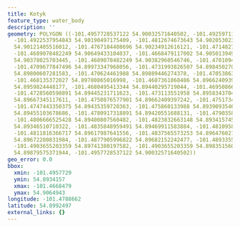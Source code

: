 ```yaml
---
title: Kotyk
feature_type: water_body
description: ''
geometry: POLYGON ((-101.4957728537122 54.90032571640502, -101.4925971182369 54.90007895216153,
  -101.4922537954843 54.90190497175409, -101.4812674673643 54.9020530237675, -101.4808383139191
  54.90121405516012, -101.4767184408696 54.90234912616121, -101.4714827688786 54.90600087664782,
  -101.4689078482249 54.90649433104037, -101.4668479117002 54.90501394971825, -101.4677062185817
  54.90378025703445, -101.4689078482249 54.90382960546746, -101.4701094778591 54.90170756822239,
  -101.4709677847496 54.89973347968056, -101.4731993826507 54.8984502702296, -101.4727702292054
  54.89800607281583, -101.470624461988 54.89889446274378, -101.4705386313044 54.89795671724485,
  -101.468135372027 54.89780865016998, -101.4687361868486 54.89662409397242, -101.4671054037691
  54.8959824448177, -101.4680495413344 54.89440295719044, -101.4695086630465 54.89440295719044,
  -101.4728560598891 54.89445231711623, -101.473113551958 54.89583437048403, -101.4738001974633
  54.89667345117611, -101.4750876577901 54.89662409397242, -101.4751734884828 54.89553822018343,
  -101.4747443350375 54.89435359720363, -101.475860133988 54.89390935460336, -101.4767184408696
  54.89455103678686, -101.4780917318891 54.89420551688131, -101.4790358694633 54.89351446817837,
  -101.4806666525428 54.89400807560482, -101.4823832663148 54.89341574596759, -101.4829840811275
  54.89346510710322, -101.4835848959491 54.89469911583884, -101.481095805988 54.89514334972829,
  -101.4811816366717 54.89617987641556, -101.4837565573253 54.89647602199788, -101.4862456472954
  54.89672280831984, -101.4877905996822 54.89682152242477, -101.489335552078 54.8959824448177,
  -101.4903655203359 54.89741380197582, -101.4903655203359 54.89835156011647, -101.4933695944348
  54.89879575371944, -101.4957728537122 54.90032571640502))
geo_error: 0.0
bbox:
  xmin: -101.4957729
  ymin: 54.8934157
  xmax: -101.4668479
  ymax: 54.9064943
longitude: -101.4788662
latitude: 54.8992497
external_links: {}
---
```

